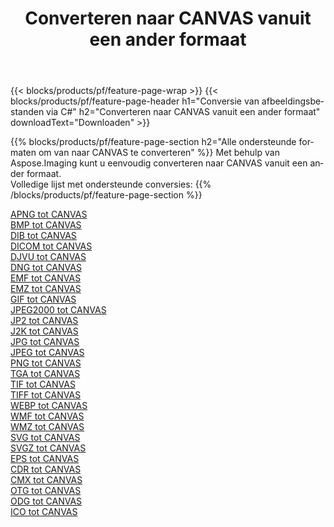 ﻿---
title: Converteren naar CANVAS vanuit een ander formaat 
weight: 3920
url: /nl/net/conversion/to/canvas 
lang: nl
langdirlevel: 2
locales: zh-hans,ja,it,ru,de,es,fr,nl,id,lt,pl,pt,vi,tr,ko,zh-hant,ar,hi,th,sv,cs,uk,he
description: Met behulp van Aspose.Imaging kunt u eenvoudig converteren naar CANVAS vanuit een ander formaat
---

{{< blocks/products/pf/feature-page-wrap >}}
{{< blocks/products/pf/feature-page-header h1="Conversie van afbeeldingsbestanden via C#" h2="Converteren naar CANVAS vanuit een ander formaat" downloadText="Downloaden" >}}


{{% blocks/products/pf/feature-page-section  h2="Alle ondersteunde formaten om van naar CANVAS te converteren" %}}
Met behulp van Aspose.Imaging kunt u eenvoudig converteren naar CANVAS vanuit een ander formaat.
<br/>
Volledige lijst met ondersteunde conversies:
{{% /blocks/products/pf/feature-page-section %}}
<div class="container-fluid productfamilypage bg-gray">
    <div class="convertypes bg-gray agp-content section">
        <div class="container">
		<div class="row other-converters">
		    <div class='col-md-2 other-converter remove-lp remove-rp'><a href="/imaging/nl/net/conversion/apng-to-canvas" >APNG tot CANVAS</a></div>
<div class='col-md-2 other-converter remove-lp remove-rp'><a href="/imaging/nl/net/conversion/bmp-to-canvas" >BMP tot CANVAS</a></div>
<div class='col-md-2 other-converter remove-lp remove-rp'><a href="/imaging/nl/net/conversion/dib-to-canvas" >DIB tot CANVAS</a></div>
<div class='col-md-2 other-converter remove-lp remove-rp'><a href="/imaging/nl/net/conversion/dicom-to-canvas" >DICOM tot CANVAS</a></div>
<div class='col-md-2 other-converter remove-lp remove-rp'><a href="/imaging/nl/net/conversion/djvu-to-canvas" >DJVU tot CANVAS</a></div>
<div class='col-md-2 other-converter remove-lp remove-rp'><a href="/imaging/nl/net/conversion/dng-to-canvas" >DNG tot CANVAS</a></div>
<div class='col-md-2 other-converter remove-lp remove-rp'><a href="/imaging/nl/net/conversion/emf-to-canvas" >EMF tot CANVAS</a></div>
<div class='col-md-2 other-converter remove-lp remove-rp'><a href="/imaging/nl/net/conversion/emz-to-canvas" >EMZ tot CANVAS</a></div>
<div class='col-md-2 other-converter remove-lp remove-rp'><a href="/imaging/nl/net/conversion/gif-to-canvas" >GIF tot CANVAS</a></div>
<div class='col-md-2 other-converter remove-lp remove-rp'><a href="/imaging/nl/net/conversion/jpeg2000-to-canvas" >JPEG2000 tot CANVAS</a></div>
<div class='col-md-2 other-converter remove-lp remove-rp'><a href="/imaging/nl/net/conversion/jp2-to-canvas" >JP2 tot CANVAS</a></div>
<div class='col-md-2 other-converter remove-lp remove-rp'><a href="/imaging/nl/net/conversion/j2k-to-canvas" >J2K tot CANVAS</a></div>
<div class='col-md-2 other-converter remove-lp remove-rp'><a href="/imaging/nl/net/conversion/jpg-to-canvas" >JPG tot CANVAS</a></div>
<div class='col-md-2 other-converter remove-lp remove-rp'><a href="/imaging/nl/net/conversion/jpeg-to-canvas" >JPEG tot CANVAS</a></div>
<div class='col-md-2 other-converter remove-lp remove-rp'><a href="/imaging/nl/net/conversion/png-to-canvas" >PNG tot CANVAS</a></div>
<div class='col-md-2 other-converter remove-lp remove-rp'><a href="/imaging/nl/net/conversion/tga-to-canvas" >TGA tot CANVAS</a></div>
<div class='col-md-2 other-converter remove-lp remove-rp'><a href="/imaging/nl/net/conversion/tif-to-canvas" >TIF tot CANVAS</a></div>
<div class='col-md-2 other-converter remove-lp remove-rp'><a href="/imaging/nl/net/conversion/tiff-to-canvas" >TIFF tot CANVAS</a></div>
<div class='col-md-2 other-converter remove-lp remove-rp'><a href="/imaging/nl/net/conversion/webp-to-canvas" >WEBP tot CANVAS</a></div>
<div class='col-md-2 other-converter remove-lp remove-rp'><a href="/imaging/nl/net/conversion/wmf-to-canvas" >WMF tot CANVAS</a></div>
<div class='col-md-2 other-converter remove-lp remove-rp'><a href="/imaging/nl/net/conversion/wmz-to-canvas" >WMZ tot CANVAS</a></div>
<div class='col-md-2 other-converter remove-lp remove-rp'><a href="/imaging/nl/net/conversion/svg-to-canvas" >SVG tot CANVAS</a></div>
<div class='col-md-2 other-converter remove-lp remove-rp'><a href="/imaging/nl/net/conversion/svgz-to-canvas" >SVGZ tot CANVAS</a></div>
<div class='col-md-2 other-converter remove-lp remove-rp'><a href="/imaging/nl/net/conversion/eps-to-canvas" >EPS tot CANVAS</a></div>
<div class='col-md-2 other-converter remove-lp remove-rp'><a href="/imaging/nl/net/conversion/cdr-to-canvas" >CDR tot CANVAS</a></div>
<div class='col-md-2 other-converter remove-lp remove-rp'><a href="/imaging/nl/net/conversion/cmx-to-canvas" >CMX tot CANVAS</a></div>
<div class='col-md-2 other-converter remove-lp remove-rp'><a href="/imaging/nl/net/conversion/otg-to-canvas" >OTG tot CANVAS</a></div>
<div class='col-md-2 other-converter remove-lp remove-rp'><a href="/imaging/nl/net/conversion/odg-to-canvas" >ODG tot CANVAS</a></div>
<div class='col-md-2 other-converter remove-lp remove-rp'><a href="/imaging/nl/net/conversion/ico-to-canvas" >ICO tot CANVAS</a></div>
                </div>
        </div>
    </div>
</div>
<br/>


